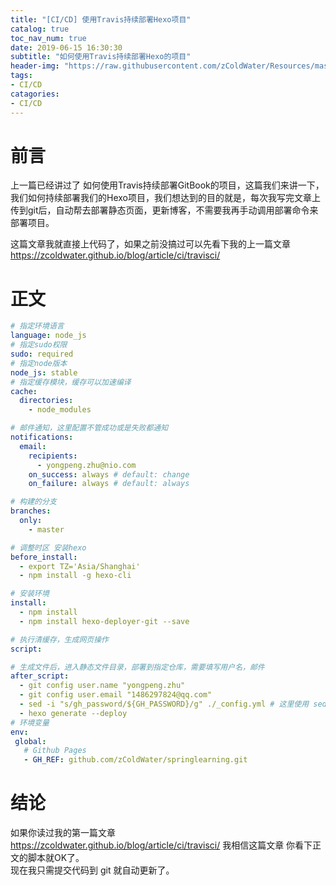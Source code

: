 ```yaml
---
title: "[CI/CD] 使用Travis持续部署Hexo项目"
catalog: true
toc_nav_num: true
date: 2019-06-15 16:30:30
subtitle: "如何使用Travis持续部署Hexo的项目"
header-img: "https://raw.githubusercontent.com/zColdWater/Resources/master/Images/legend_cover.jpg"
tags:
- CI/CD
catagories:
- CI/CD
---
```


前言
=======

上一篇已经讲过了 如何使用Travis持续部署GitBook的项目，这篇我们来讲一下，我们如何持续部署我们的Hexo项目，我们想达到的目的就是，每次我写完文章上传到git后，自动帮去部署静态页面，更新博客，不需要我再手动调用部署命令来部署项目。

这篇文章我就直接上代码了，如果之前没搞过可以先看下我的上一篇文章 https://zcoldwater.github.io/blog/article/ci/travisci/


正文
=======

```yml
# 指定环境语言
language: node_js
# 指定sudo权限
sudo: required
# 指定node版本
node_js: stable
# 指定缓存模块，缓存可以加速编译
cache:
  directories:
    - node_modules

# 邮件通知，这里配置不管成功或是失败都通知
notifications:
  email:
    recipients:
      - yongpeng.zhu@nio.com
    on_success: always # default: change
    on_failure: always # default: always

# 构建的分支
branches:
  only:
    - master 

# 调整时区 安装hexo
before_install:
  - export TZ='Asia/Shanghai'
  - npm install -g hexo-cli  

# 安装环境
install:
  - npm install
  - npm install hexo-deployer-git --save

# 执行清缓存，生成网页操作
script:

# 生成文件后，进入静态文件目录，部署到指定仓库，需要填写用户名，邮件
after_script:
  - git config user.name "yongpeng.zhu"
  - git config user.email "1486297824@qq.com"
  - sed -i "s/gh_password/${GH_PASSWORD}/g" ./_config.yml # 这里使用 sed 命令是 替换 hexo 根目录的 _config.yml 文件里面的 gh_password 到 {GH_PASSWORD}，这样 Travis 执行脚本的时候 就可以使用 GH_PASSWORD 这个变量了。 GH_PASSWORD这个变量要去 Travis后台创建哦！ 上一篇文章有介绍。
  - hexo generate --deploy
# 环境变量
env:
 global:
   # Github Pages 
   - GH_REF: github.com/zColdWater/springlearning.git
```

结论
=======
如果你读过我的第一篇文章 https://zcoldwater.github.io/blog/article/ci/travisci/ 我相信这篇文章 你看下正文的脚本就OK了。  
现在我只需提交代码到 git 就自动更新了。

